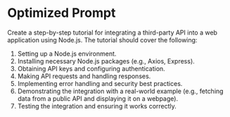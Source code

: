 # Optimized Prompt

Create a step-by-step tutorial for integrating a third-party API into a web application using Node.js. The tutorial should cover the following:
1. Setting up a Node.js environment.
2. Installing necessary Node.js packages (e.g., Axios, Express).
3. Obtaining API keys and configuring authentication.
4. Making API requests and handling responses.
5. Implementing error handling and security best practices.
6. Demonstrating the integration with a real-world example (e.g., fetching data from a public API and displaying it on a webpage).
7. Testing the integration and ensuring it works correctly.